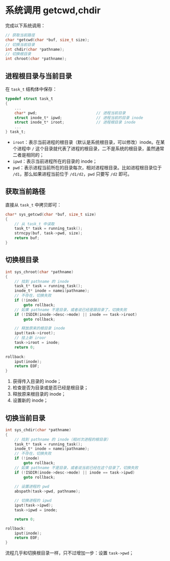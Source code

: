 # 系统调用 getcwd,chdir

完成以下系统调用：

```c++
// 获取当前路径
char *getcwd(char *buf, size_t size);
// 切换当前目录
int chdir(char *pathname);
// 切换根目录
int chroot(char *pathname);
```


## 进程根目录与当前目录

在 `task_t` 结构体中保存：

````c
typedef struct task_t
{
    ...
    char* pwd;                          // 进程当前目录
    struct inode_t* ipwd;               // 进程当前的目录 inode
    struct inode_t* iroot;              // 进程根目录 inode
    ...
} task_t;
````

- `iroot`：表示当前进程的根目录（默认是系统根目录，可以修改）inode。在某个进程中 `/` 这个目录就代表了进程的根目录，二不是系统的根目录，虽然通常二者是相同的；
- `ipwd`：表示当前进程所在的目录的 inode；
- `pwd`：表示进程当前所在的目录每次，相对进程根目录。比如进程根目录位于 `/d1`，那么如果进程当前位于 `/d1/d2`，`pwd` 只要写 `/d2` 即可。


## 获取当前路径

直接从 `task_t` 中拷贝即可：

````c
char* sys_getcwd(char *buf, size_t size)
{
    // 从 task_t 中读取
    task_t* task = running_task();
    strncpy(buf, task->pwd, size);
    return buf;
}
````


## 切换根目录

````c
int sys_chroot(char *pathname)
{
    // 找到 pathname 的 inode
    task_t* task = running_task();
    inode_t* inode = namei(pathname);
    // 不存在，切换失败
    if (!inode)
        goto rollback;
    // 如果 pathname 不是目录，或者说已经是跟目录了，切换失败
    if (!ISDIR(inode->desc->mode) || inode == task->iroot)
        goto rollback;   

    // 释放原来的根目录 inode
    iput(task->iroot);
    // 挂上新 iroor
    task->iroot = inode;
    return 0;
    
rollback:
    iput(inode);
    return EOF;
}
````

1. 获得传入目录的 inode；
2. 检查是否为目录或是否已经是根目录；
3. 释放原来根目录的 inode；
4. 设置新的 inode；


## 切换当前目录

````c
int sys_chdir(char *pathname)
{
    // 找到 pathname 的 inode（相对次进程的根目录）
    task_t* task = running_task();
    inode_t* inode = namei(pathname);
    // 不存在，切换失败
    if (!inode)
        goto rollback;
    // 如果 pathname 不是目录，或者说当前已经在这个目录了，切换失败
    if (!ISDIR(inode->desc->mode) || inode == task->ipwd)
        goto rollback;
    
    // 设置进程的 pwd
    abspath(task->pwd, pathname);

    // 切换进程的 ipwd
    iput(task->ipwd);
    task->ipwd = inode;

    return 0;

rollback:
    iput(inode);
    return EOF;
}
````

流程几乎和切换根目录一样，只不过增加一步：设置 `task->pwd`；